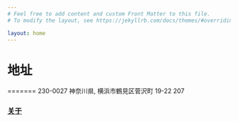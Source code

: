 ```yaml
---
# Feel free to add content and custom Front Matter to this file.
# To modify the layout, see https://jekyllrb.com/docs/themes/#overriding-theme-defaults

layout: home
---
```

# 地址  
=======
230-0027
神奈川県, 横浜市鶴見区菅沢町
19-22
207
### [关于](./about.md)  
###
